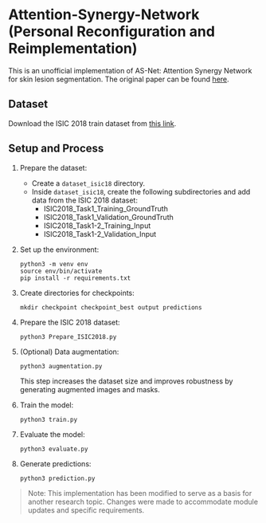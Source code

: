 # Attention-Synergy-Network (Personal Reconfiguration and Reimplementation)

This is an unofficial implementation of AS-Net: Attention Synergy Network for skin lesion segmentation. The original paper can be found [here](https://doi.org/10.1016/j.eswa.2022.117112).

## Dataset

Download the ISIC 2018 train dataset from [this link](https://challenge.isic-archive.com/data/#2018).

## Setup and Process

1. Prepare the dataset:
   - Create a `dataset_isic18` directory.
   - Inside `dataset_isic18`, create the following subdirectories and add data from the ISIC 2018 dataset:
     - ISIC2018_Task1_Training_GroundTruth
     - ISIC2018_Task1_Validation_GroundTruth
     - ISIC2018_Task1-2_Training_Input
     - ISIC2018_Task1-2_Validation_Input

2. Set up the environment:
   ```
   python3 -m venv env
   source env/bin/activate
   pip install -r requirements.txt
   ```

3. Create directories for checkpoints:
   ```
   mkdir checkpoint checkpoint_best output predictions
   ```

4. Prepare the ISIC 2018 dataset:
   ```
   python3 Prepare_ISIC2018.py
   ```

5. (Optional) Data augmentation:
   ```
   python3 augmentation.py
   ```
   This step increases the dataset size and improves robustness by generating augmented images and masks.

6. Train the model:
   ```
   python3 train.py
   ```

7. Evaluate the model:
   ```
   python3 evaluate.py
   ```

8. Generate predictions:
   ```
   python3 prediction.py
   ```


> Note: This implementation has been modified to serve as a basis for another research topic. Changes were made to accommodate module updates and specific requirements.